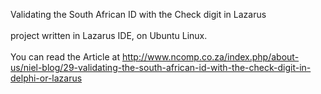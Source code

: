 Validating the South African ID with the Check digit in Lazarus<br>
<br>
project written in Lazarus IDE, on Ubuntu Linux.
<br>
<br>
You can read the Article at http://www.ncomp.co.za/index.php/about-us/niel-blog/29-validating-the-south-african-id-with-the-check-digit-in-delphi-or-lazarus

